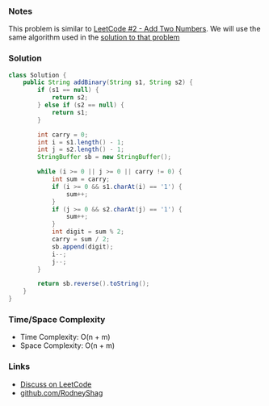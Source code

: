 ### Notes

This problem is similar to [LeetCode #2 - Add Two Numbers](https://leetcode.com/problems/add-two-numbers). We will use the same algorithm used in the [solution to that problem](https://github.com/RodneyShag/LeetCode_solutions/blob/master/Solutions/Add%20Two%20Numbers.md)

### Solution

```java
class Solution {
    public String addBinary(String s1, String s2) {
        if (s1 == null) {
            return s2;
        } else if (s2 == null) {
            return s1;
        }

        int carry = 0;
        int i = s1.length() - 1;
        int j = s2.length() - 1;
        StringBuffer sb = new StringBuffer();

        while (i >= 0 || j >= 0 || carry != 0) {
            int sum = carry;
            if (i >= 0 && s1.charAt(i) == '1') {
                sum++;
            }
            if (j >= 0 && s2.charAt(j) == '1') {
                sum++;
            }
            int digit = sum % 2;
            carry = sum / 2;
            sb.append(digit);
            i--;
            j--;
        }

        return sb.reverse().toString();
    }
}
```

### Time/Space Complexity

-  Time Complexity: O(n + m)
- Space Complexity: O(n + m)

### Links

- [Discuss on LeetCode](https://leetcode.com/problems/add-binary/discuss/458390)
- [github.com/RodneyShag](https://github.com/RodneyShag)
